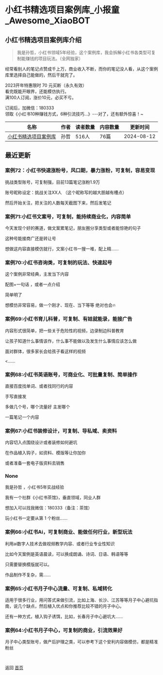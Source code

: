 # 小红书精选项目案例库_小报童_Awesome_XiaoBOT

## 小红书精选项目案例库介绍
> 我是孙哲，小红书领域5年经验，这个案例库，我会拆解小红书各类型可复制能赚钱的项目玩法。（全网独家）    
    
经常看别人的笔记点赞成千上万，商业收入不断，而你的笔记没人看，从这个案例库里选择自己能做的，然后干就完了。    
    
2023开年特惠限时 70 元买断（永久有效）    
看完既能开眼界，还能模仿执行。    
满100人订阅，涨价10元，必买不亏。    
    
订阅后，加微信：180333    
领取《小红书10种赚钱方式，6种引流技巧...》---对了，还有额外惊喜！~  
  


|名称|作者|读者数量|内容数量|更新时间|
|---|---|---|---|---|
|[小红书精选项目案例库](https://xiaobot.net/p/S7?refer=0b133df9-27dc-423b-8101-639049001c13)|孙哲|516人|76篇|2024-08-12|

## 最近更新
### 案例72：小红书快速涨粉号，风口期，暴力涨粉，可复制，容易变现

挑战类型账号，可复制强，目前13篇笔记涨粉1.9万

账号昵称设定：挑战关注XX人 （这个昵称写的越大胆越有槽点）

然后开始关注，把关注的人数每天截图下来，然后发笔记

### 案例71:小红书文案号，可复制，能持续商业化，内容简单

今天发现个好的赛道，做文案累笔记，朋友圈分享类型或者能惊艳的句子

这种号能接商广还是转让号

想做这内容直接模仿就行，文案小红书一搜一堆，配上精......

### 案例70:小红书咨询类，可复制的玩法、快速起号

这个案例非常经典，主发当下内容

配图+一句话 ，或者一点介绍

简单明了

想模仿非常容易，做一个刚才、现在、当下等等 绝对也会🔥

### 案例69:小红书育儿科普，可复制、有娃就能录，能接广告

内容形式很简单，把一些关于危险性的视频，边录制边科普教育

让孩子知道什么事情该作，什么事不能做以及发生什么事情应该怎么做

面对群体，很多家长会给孩子看这样的视频

<......

### 案例68:小红书英语账号，可商业化、可批量复制、简单操作

直接百度找单词、或者找同行的内容

手写直接发

多做几个号，哪个流量好 主发哪个

一篇笔记一个内容

### 案例67:小红书装修设计，可复制、导私域、卖资料

内容切入点围绕设计或者装修如何避坑

在作品植入钩子，如资料、模版等让你加你

或者准备一套电子版资料去销售

### None

我是孙哲 ，小红书5年实战经验

我有一个社群《小红书茶馆》，垂直领域，同业人群

想加入可以找我微信：180333（备注：茶馆）

玩小红书一定要从第 1 个粉丝......

### 案例66:小红书Ai，可复制商业、能做任何行业，新型玩法

利用ai数字人技术去做视频教学内容、或者行业专业性知识

比如今天案例是英语晨读，可以换成朗诵、诗词、日语、韩语等等

只需要替换模版就可以。

作品制作不复杂，需......

### 案例65:小红书月子中心流量、可复制、私域转化

适用于很多行业，用问答式来做引流，比如上海、长沙、江苏等等月子中心避坑指南，说几个缺点，然后植入优点和你推荐比较不错的月子中心。

还有一种方式，植入钩子诱饵，比如，长春月子中心避坑大......

### 案例64:小红书月子中心，可复制的商业，引流效果好

月子中心类型账号，做产后护理之类，可以参考下这个安利内容做模仿，都是精准粉丝


<a href="https://github.com/Reno9527/awesome-xiaobot" style="color: white; text-decoration: none;">awesome-xiaobot</a>

返回 [首页](../README.md)
